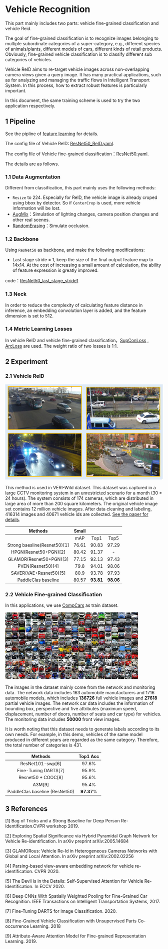 # Vehicle Recognition

This part mainly includes two parts: vehicle fine-grained classification and vehicle Reid.

The goal of fine-grained classification is to recognize images belonging to multiple subordinate categories of a super-category, e.g., different species of animals/plants, different models of cars, different kinds of retail products. Obviously, fine-grained vehicle classification is to classify different sub categories of vehicles.

Vehicle ReID aims to re-target vehicle images across non-overlapping camera views given a query image. It has many practical applications, such as for analyzing and managing the traffic flows in Intelligent Transport System. In this process, how to extract robust features is particularly important.

In this document, the same training scheme is used to try the two application respectively.

## 1 Pipeline

See the pipline of [feature learning](./feature_learning_en.md) for details.

The config file of Vehicle ReID: [ResNet50_ReID.yaml](../../../ppcls/configs/Vehicle/ResNet50_ReID.yaml).

The config file of Vehicle fine-grained classification：[ResNet50.yaml](../../../ppcls/configs/Vehicle/ResNet50.yaml).

 The details are as follows.

### 1.1 Data Augmentation

Different from classification, this part mainly uses the following methods:

- `Resize` to 224. Especially for ReID, the vehicle image is already croped using bbox by detector. So if `CenterCrop` is used, more vehicle information will be lost.
- [AugMix](https://arxiv.org/abs/1912.02781v1)：Simulation of lighting changes, camera position changes and other real scenes.
- [RandomErasing](https://arxiv.org/pdf/1708.04896v2.pdf)：Simulate  occlusion.

### 1.2 Backbone

 Using `ResNet50` as  backbone, and make the following modifications:

- Last stage stride = 1, keep the size of the final output feature map to 14x14. At the cost of increasing a small amount of calculation, the ability of feature expression is greatly improved.

code：[ResNet50_last_stage_stride1](../../../ppcls/arch/backbone/variant_models/resnet_variant.py)

### 1.3 Neck

In order to reduce the complexity of calculating feature distance in inference, an embedding convolution layer is added, and the feature dimension is set to 512.

### 1.4 Metric Learning Losses

In vehicle ReID and vehicle fine-grained classification，[SupConLoss](../../../ppcls/loss/supconloss.py) , [ArcLoss](../../../ppcls/arch/gears/arcmargin.py) are used. The weight ratio of two losses is 1:1.

## 2 Experiment

### 2.1 Vehicle ReID

<img src="../../images/recognition/vehicle/cars.JPG" style="zoom:50%;" />

This method is used in VERI-Wild dataset. This dataset was captured in a large CCTV monitoring system in an unrestricted scenario for a month (30 * 24 hours). The system consists of 174 cameras, which are distributed in large area of more than 200 square kilometers. The original vehicle image set contains 12 million vehicle images. After data cleaning and labeling, 416314 images and 40671 vehicle ids are collected. [See the paper for details]( https://github.com/PKU-IMRE/VERI-Wild).

|         **Methods**          | **Small** |           |           |
| :--------------------------: | :-------: | :-------: | :-------: |
|                              |    mAP    |   Top1    |   Top5    |
| Strong baesline(Resnet50)[1] |   76.61   |   90.83   |   97.29   |
|    HPGN(Resnet50+PGN)[2]     |   80.42   |   91.37   |     -     |
|   GLAMOR(Resnet50+PGN)[3]    |   77.15   |   92.13   |   97.43   |
|      PVEN(Resnet50)[4]       |   79.8    |   94.01   |   98.06   |
|    SAVER(VAE+Resnet50)[5]    |   80.9    |   93.78   |   97.93   |
|     PaddleClas  baseline     |   80.57   | **93.81** | **98.06** |

### 2.2 Vehicle Fine-grained Classification

 In this applications, we use [CompCars](http://mmlab.ie.cuhk.edu.hk/datasets/comp_cars/index.html) as train dataset.

![](../../images/recognition/vehicle/CompCars.png)

The images in the dataset mainly come from the network and monitoring  data. The network data includes 163 automobile manufacturers and 1716  automobile models, which includes **136726** full vehicle images and **27618** partial vehicle images. The network car data includes the information of  bounding box, perspective and five  attributes (maximum speed, displacement, number of doors, number of  seats and car type) for vehicles. The monitoring data includes  **50000** front view images.

 It is worth noting that this dataset needs to generate labels  according to its own needs. For example, in this demo, vehicles of the  same model produced in different years are regarded as the same  category. Therefore, the total number of categories is 431.

|           **Methods**           |  Top1 Acc  |
| :-----------------------------: | :--------: |
|        ResNet101-swp[6]         |   97.6%    |
|      Fine-Tuning DARTS[7]       |   95.9%    |
|       Resnet50 + COOC[8]        |   95.6%    |
|             A3M[9]              |   95.4%    |
| PaddleClas  baseline (ResNet50) | **97.37**% |

## 3 References

[1] Bag of Tricks and a Strong Baseline for Deep Person Re-Identification.CVPR workshop 2019.

[2] Exploring Spatial Significance via Hybrid Pyramidal Graph Network for Vehicle Re-identification. In arXiv preprint arXiv:2005.14684

[3] GLAMORous: Vehicle Re-Id in Heterogeneous Cameras Networks with Global and Local Attention. In arXiv preprint arXiv:2002.02256

[4] Parsing-based view-aware embedding network for vehicle re-identification. CVPR 2020.

[5] The Devil is in the Details: Self-Supervised Attention for Vehicle Re-Identification. In ECCV 2020.

[6] Deep CNNs With Spatially Weighted Pooling for Fine-Grained Car Recognition. IEEE Transactions on Intelligent Transportation Systems, 2017.

[7] Fine-Tuning DARTS for Image Classification. 2020.

[8] Fine-Grained Vehicle Classification with Unsupervised Parts Co-occurrence Learning. 2018

[9] Attribute-Aware Attention Model for Fine-grained Representation Learning. 2019.
